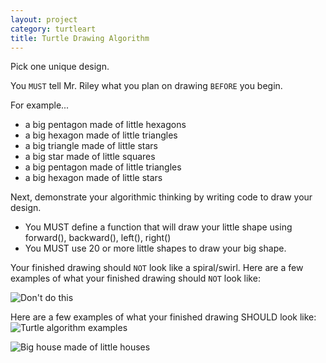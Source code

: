 ```yaml
---
layout: project
category: turtleart
title: Turtle Drawing Algorithm
---
```

Pick one unique design.

You ```MUST``` tell Mr. Riley what you plan on drawing ```BEFORE``` you begin.

For example...
- a big pentagon made of little hexagons
- a big hexagon made of little triangles
- a big triangle made of little stars
- a big star made of little squares
- a big pentagon made of little triangles
- a big hexagon made of little stars

Next, demonstrate your algorithmic thinking by writing code to draw your design.

  - You MUST define a function that will draw your little shape using forward(), backward(), left(), right()
  - You MUST use 20 or more little shapes to draw your big shape.

Your finished drawing should ```NOT``` look like a spiral/swirl. Here are a few examples of what your finished drawing should ```NOT``` look like:

![Don't do this](/apcsp/turtleart/IDEK.PNG)

Here are a few examples of what your finished drawing SHOULD look like:
![Turtle algorithm examples](/apcsp/turtleart/drawingAlgorithm.PNG)

![Big house made of little houses](/apcsp/turtleart/houseHouse.png)
